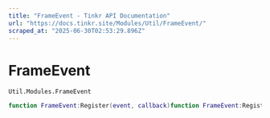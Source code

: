 ```yaml
---
title: "FrameEvent - Tinkr API Documentation"
url: "https://docs.tinkr.site/Modules/Util/FrameEvent/"
scraped_at: "2025-06-30T02:53:29.896Z"
---
```


# FrameEvent

`Util.Modules.FrameEvent`

```lua
function FrameEvent:Register(event, callback)function FrameEvent:Register(event, callback)
```